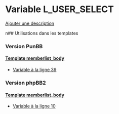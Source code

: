 # Variable L_USER_SELECT
[Ajouter une description](https://fa-tvars.appspot.com/L_USER_SELECT)

n## Utilisations dans les templates

### Version PunBB

#### [Template memberlist_body](punbb/memberlist_body.md)
* [Variable à la ligne 39](../punbb/memberlist_body.tpl#L39)

### Version phpBB2

#### [Template memberlist_body](subsilver/memberlist_body.md)
* [Variable à la ligne 10](../subsilver/memberlist_body.tpl#L10)